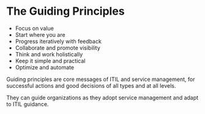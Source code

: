 # The Guiding Principles

- Focus on value
- Start where you are
- Progress iteratively with feedback
- Collaborate and promote visibility
- Think and work holistically
- Keep it simple and practical
- Optimize and automate

Guiding principles are core messages of ITIL and service management, for successful actions and good decisions of all types and at all levels.

They can guide organizations as they adopt service management and adapt to ITIL guidance.
